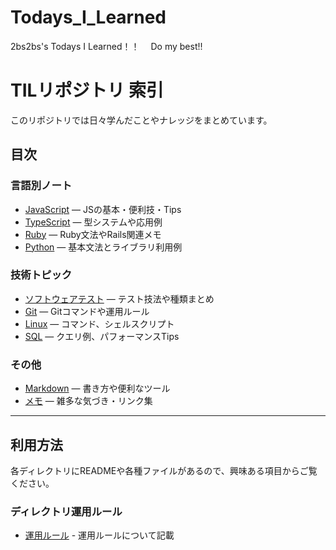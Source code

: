 # Todays_I_Learned

2bs2bs's Todays I Learned！！　
Do my best!!

# TILリポジトリ 索引

このリポジトリでは日々学んだことやナレッジをまとめています。

## 目次

### 言語別ノート
- [JavaScript](./javascript) — JSの基本・便利技・Tips
- [TypeScript](./typescript) — 型システムや応用例
- [Ruby](./ruby) — Ruby文法やRails関連メモ
- [Python](./python) — 基本文法とライブラリ利用例

### 技術トピック
- [ソフトウェアテスト](./software_testing) — テスト技法や種類まとめ
- [Git](./git) — Gitコマンドや運用ルール
- [Linux](./linux) — コマンド、シェルスクリプト
- [SQL](./sql) — クエリ例、パフォーマンスTips

### その他
- [Markdown](./markdown) — 書き方や便利なツール
- [メモ](./memo) — 雑多な気づき・リンク集

---

## 利用方法

各ディレクトリにREADMEや各種ファイルがあるので、興味ある項目からご覧ください。

### ディレクトリ運用ルール

- [運用ルール](./memo/til.md) - 運用ルールについて記載
